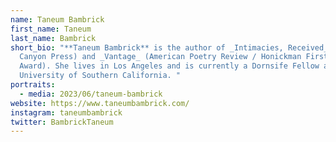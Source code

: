 ```yaml
---
name: Taneum Bambrick
first_name: Taneum
last_name: Bambrick
short_bio: "**Taneum Bambrick** is the author of _Intimacies, Received_ (Copper
  Canyon Press) and _Vantage_ (American Poetry Review / Honickman First Book
  Award). She lives in Los Angeles and is currently a Dornsife Fellow at the
  University of Southern California. "
portraits:
  - media: 2023/06/taneum-bambrick
website: https://www.taneumbambrick.com/
instagram: taneumbambrick
twitter: BambrickTaneum
---
```

